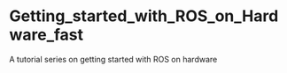 # Getting_started_with_ROS_on_Hardware_fast
A tutorial series on getting started with ROS on hardware
